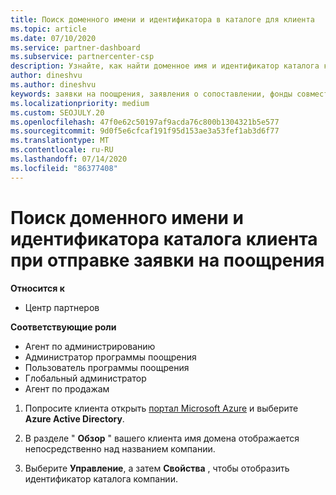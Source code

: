 ```yaml
---
title: Поиск доменного имени и идентификатора в каталоге для клиента
ms.topic: article
ms.date: 07/10/2020
ms.service: partner-dashboard
ms.subservice: partnercenter-csp
description: Узнайте, как найти доменное имя и идентификатор каталога клиента при отправке утверждения.
author: dineshvu
ms.author: dineshvu
keywords: заявки на поощрения, заявления о сопоставлении, фонды совместных операций, OSA, ISV, прибыль, имя домена, идентификатор каталога
ms.localizationpriority: medium
ms.custom: SEOJULY.20
ms.openlocfilehash: 47f0e62c50197af9acda76c800b1304321b5e577
ms.sourcegitcommit: 9d0f5e6cfcaf191f95d153ae3a53fef1ab3d6f77
ms.translationtype: MT
ms.contentlocale: ru-RU
ms.lasthandoff: 07/14/2020
ms.locfileid: "86377408"
---
```

# <a name="find-your-customers-domain-name-and-directory-id-when-submitting-an-incentives-claim"></a>Поиск доменного имени и идентификатора каталога клиента при отправке заявки на поощрения

**Относится к**

- Центр партнеров

**Соответствующие роли**

- Агент по администрированию
- Администратор программы поощрения
- Пользователь программы поощрения
- Глобальный администратор
- Агент по продажам

1. Попросите клиента открыть [портал Microsoft Azure](https://portal.azure.com/#home) и выберите **Azure Active Directory**.

2. В разделе " **Обзор** " вашего клиента имя домена отображается непосредственно над названием компании.  

3. Выберите **Управление**, а затем **Свойства** , чтобы отобразить идентификатор каталога компании.
